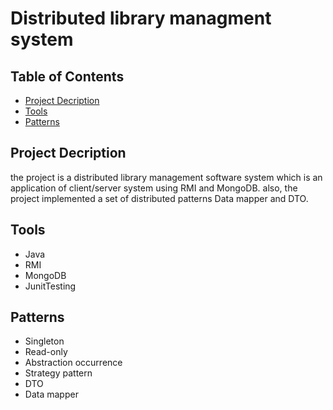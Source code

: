 # Distributed library managment system

## Table of Contents

* [Project Decription](#ProjectDecription)
* [Tools](#Tools)
* [Patterns](#Patterns)

## Project Decription
the project is a distributed library management software system which is an application of client/server system using RMI and MongoDB. also, the project  implemented a set of distributed patterns Data mapper and DTO.

## Tools

* Java
* RMI
* MongoDB
* JunitTesting

## Patterns

* Singleton
* Read-only
* Abstraction occurrence
* Strategy pattern
* DTO
* Data mapper